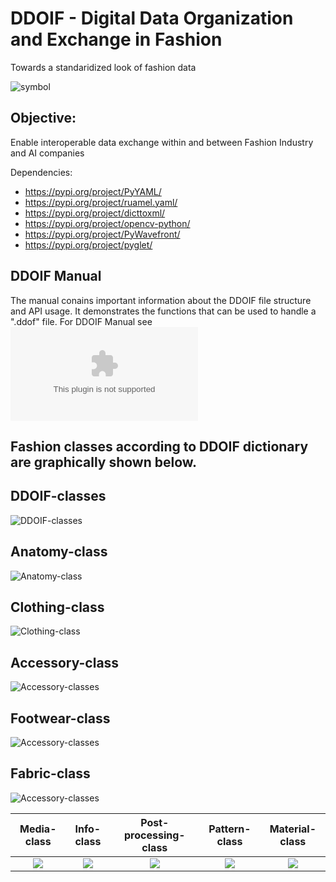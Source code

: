 # DDOIF - Digital Data Organization and Exchange in Fashion

Towards a standaridized look of fashion data


![symbol](https://github.com/morawi/ddoif/blob/master/figures/symbol.svg)


## Objective:
Enable interoperable data exchange within and between Fashion Industry and AI companies

Dependencies:
- https://pypi.org/project/PyYAML/
- https://pypi.org/project/ruamel.yaml/
- https://pypi.org/project/dicttoxml/
- https://pypi.org/project/opencv-python/
- https://pypi.org/project/PyWavefront/
- https://pypi.org/project/pyglet/

## DDOIF Manual 
The manual conains important information about the DDOIF file structure and API usage. It demonstrates the functions that can be used to handle a ".ddof" file.
For DDOIF Manual see  
![](https://github.com/morawi/ddoif/blob/master/Manual/ddoif_manual.doc)

## Fashion classes according to DDOIF dictionary are graphically shown below.

## DDOIF-classes
![DDOIF-classes](https://github.com/morawi/ddoif/blob/master/figures/ddoif.svg)



## Anatomy-class
![Anatomy-class](https://github.com/morawi/ddoif/blob/master/figures/anatomy.svg)

## Clothing-class
![Clothing-class](https://github.com/morawi/ddoif/blob/master/figures/clothing_classes.svg)



## Accessory-class
![Accessory-classes](https://github.com/morawi/ddoif/blob/master/figures/accessory_class.svg)

## Footwear-class
![Accessory-classes](https://github.com/morawi/ddoif/blob/master/figures/footwear_class.svg)


## Fabric-class
![Accessory-classes](https://github.com/morawi/ddoif/blob/master/figures/fabric_class.svg)

Media-class             |  Info-class             |  Post-processing-class              |  Pattern-class              |  Material-class             
:-------------------------:|:-------------------------:|:-------------------------:|:-------------------------:|:-------------------------:
![](https://github.com/morawi/ddoif/blob/master/figures/media.svg) | ![](https://github.com/morawi/ddoif/blob/master/figures/info.svg)  | ![](https://github.com/morawi/ddoif/blob/master/figures/post-processing.svg)  | ![](https://github.com/morawi/ddoif/blob/master/figures/pattern.svg)  | ![](https://github.com/morawi/ddoif/blob/master/figures/material_class.svg)  
  





